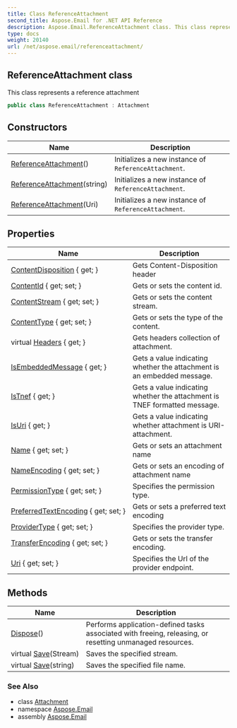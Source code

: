 ```yaml
---
title: Class ReferenceAttachment
second_title: Aspose.Email for .NET API Reference
description: Aspose.Email.ReferenceAttachment class. This class represents a reference attachment
type: docs
weight: 20140
url: /net/aspose.email/referenceattachment/
---
```

## ReferenceAttachment class

This class represents a reference attachment

```csharp
public class ReferenceAttachment : Attachment
```

## Constructors

| Name | Description |
| --- | --- |
| [ReferenceAttachment](referenceattachment/#constructor)() | Initializes a new instance of `ReferenceAttachment`. |
| [ReferenceAttachment](referenceattachment/#constructor_1)(string) | Initializes a new instance of `ReferenceAttachment`. |
| [ReferenceAttachment](referenceattachment/#constructor_2)(Uri) | Initializes a new instance of `ReferenceAttachment`. |

## Properties

| Name | Description |
| --- | --- |
| [ContentDisposition](../../aspose.email/attachment/contentdisposition/) { get; } | Gets Content-Disposition header |
| [ContentId](../../aspose.email/attachmentbase/contentid/) { get; set; } | Gets or sets the content id. |
| [ContentStream](../../aspose.email/attachmentbase/contentstream/) { get; set; } | Gets or sets the content stream. |
| [ContentType](../../aspose.email/attachmentbase/contenttype/) { get; set; } | Gets or sets the type of the content. |
| virtual [Headers](../../aspose.email/attachmentbase/headers/) { get; } | Gets headers collection of attachment. |
| [IsEmbeddedMessage](../../aspose.email/attachment/isembeddedmessage/) { get; } | Gets a value indicating whether the attachment is an embedded message. |
| [IsTnef](../../aspose.email/attachment/istnef/) { get; } | Gets a value indicating whether the attachment is TNEF formatted message. |
| [IsUri](../../aspose.email/attachment/isuri/) { get; } | Gets a value indicating whether attachment is URI-attachment. |
| [Name](../../aspose.email/attachment/name/) { get; set; } | Gets or sets an attachment name |
| [NameEncoding](../../aspose.email/attachment/nameencoding/) { get; set; } | Gets or sets an encoding of attachment name |
| [PermissionType](../../aspose.email/referenceattachment/permissiontype/) { get; set; } | Specifies the permission type. |
| [PreferredTextEncoding](../../aspose.email/attachment/preferredtextencoding/) { get; set; } | Gets or sets a preferred text encoding |
| [ProviderType](../../aspose.email/referenceattachment/providertype/) { get; set; } | Specifies the provider type. |
| [TransferEncoding](../../aspose.email/attachmentbase/transferencoding/) { get; set; } | Gets or sets the transfer encoding. |
| [Uri](../../aspose.email/referenceattachment/uri/) { get; set; } | Specifies the Url of the provider endpoint. |

## Methods

| Name | Description |
| --- | --- |
| [Dispose](../../aspose.email/attachmentbase/dispose/)() | Performs application-defined tasks associated with freeing, releasing, or resetting unmanaged resources. |
| virtual [Save](../../aspose.email/attachmentbase/save/)(Stream) | Saves the specified stream. |
| virtual [Save](../../aspose.email/attachmentbase/save/)(string) | Saves the specified file name. |

### See Also

* class [Attachment](../attachment/)
* namespace [Aspose.Email](../../aspose.email/)
* assembly [Aspose.Email](../../)


